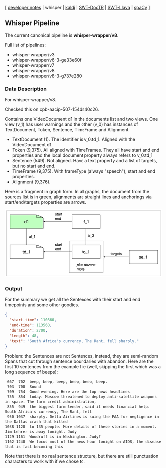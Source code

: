 [ [developer notes](../developer-notes.md)
| whisper
| [kaldi](kaldi.md)
| [SWT-DocTR](swt-doctr.md)
| [SWT-Llava](swt-llava.md)
| [spaCy](spacy.md)
]

## Whisper Pipeline

The current canonical pipeline is **whisper-wrapper/v8**.

Full list of pipelines:

- whisper-wrapper/v3
- whisper-wrapper/v6-3-ge33e60f
- whisper-wrapper/v7
- whisper-wrapper/v8
- whisper-wrapper/v8-3-g737e280


### Data Description

For whisper-wrapper/v8.

Checked this on cpb-aacip-507-154dn40c26.

Contains one VideoDocument d1 in the documents list and two views. One view (v\_1) has user warnings and the other (v\_0) has instances of TextDocument, Token, Sentence, TimeFrame and Alignment.

- TextDocument (1). The identifier is v\_0:td\_1. Aligned with the VideoDocument d1.
- Token (9,375). All aligned with TimeFrames. They all have start and end properties and the local document property always refers to v\_0:td\_1
- Sentence (549). Not aligned. Have a text property and a list of targets, but no start and end.
- TimeFrame (9,375). With frameType (always "speech"), start and end properties.
- Alignment (9,376).

Here is a fragment in graph form. In all graphs, the document from the sources list is in green, alignments are straight lines and anchorings via start/end/targets properties are arrows.
 
<img src="images/whisper.png" height=220>


### Output

For the summary we get all the Sentences with their start and end timepoints and some other goodies.

```json
{
  "start-time": 110860,
  "end-time": 113560,
  "duration": 2700,
  "length": 48,
  "text": "South Africa's currency, The Rant, fell sharply."
}
```

Problem: the Sentences are not Sentences, instead, they are semi-random Spans that cut through sentence boundaries with abandon. Here are the first 10 sentences from the example file (well, skipping the first which was a long sequence of beeps):

```
 667  702  beep, beep, beep, beep, beep, beep.
 703  708  Sound
 709  754  Good evening. Here are the top news headlines
 755  854  today. Moscow threatened to deploy anti-satellite weapons in space. The farm credit administration,
 855  949  the biggest farm lender, said it needs financial help. South Africa's currency, The Rant, fell
 950 1037  sharply. Delta Airlines is suing the FAA for negligence in the Dallas crash that killed
1038 1128  to 135 people. More details of these stories in a moment. Jim Lehrer is away tonight. Judy
1129 1161  Woodruff is in Washington. Judy?
1162 1248  We focus most of the news hour tonight on AIDS, the disease that is fast becoming this
```

Note that there is no real sentence structure, but there are still punctuation characters to work with if we chose to.


